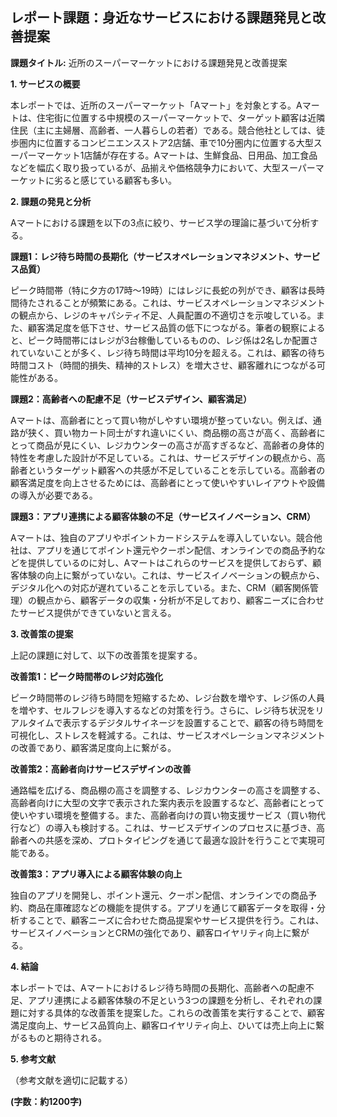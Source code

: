 ## レポート課題：身近なサービスにおける課題発見と改善提案

**課題タイトル:** 近所のスーパーマーケットにおける課題発見と改善提案

**1. サービスの概要**

本レポートでは、近所のスーパーマーケット「Aマート」を対象とする。Aマートは、住宅街に位置する中規模のスーパーマーケットで、ターゲット顧客は近隣住民（主に主婦層、高齢者、一人暮らしの若者）である。競合他社としては、徒歩圏内に位置するコンビニエンスストア2店舗、車で10分圏内に位置する大型スーパーマーケット1店舗が存在する。Aマートは、生鮮食品、日用品、加工食品などを幅広く取り扱っているが、品揃えや価格競争力において、大型スーパーマーケットに劣ると感じている顧客も多い。


**2. 課題の発見と分析**

Aマートにおける課題を以下の3点に絞り、サービス学の理論に基づいて分析する。

**課題1：レジ待ち時間の長期化（サービスオペレーションマネジメント、サービス品質）**

ピーク時間帯（特に夕方の17時～19時）にはレジに長蛇の列ができ、顧客は長時間待たされることが頻繁にある。これは、サービスオペレーションマネジメントの観点から、レジのキャパシティ不足、人員配置の不適切さを示唆している。また、顧客満足度を低下させ、サービス品質の低下につながる。筆者の観察によると、ピーク時間帯にはレジが3台稼働しているものの、レジ係は2名しか配置されていないことが多く、レジ待ち時間は平均10分を超える。これは、顧客の待ち時間コスト（時間的損失、精神的ストレス）を増大させ、顧客離れにつながる可能性がある。

**課題2：高齢者への配慮不足（サービスデザイン、顧客満足）**

Aマートは、高齢者にとって買い物がしやすい環境が整っていない。例えば、通路が狭く、買い物カート同士がすれ違いにくい、商品棚の高さが高く、高齢者にとって商品が見にくい、レジカウンターの高さが高すぎるなど、高齢者の身体的特性を考慮した設計が不足している。これは、サービスデザインの観点から、高齢者というターゲット顧客への共感が不足していることを示している。高齢者の顧客満足度を向上させるためには、高齢者にとって使いやすいレイアウトや設備の導入が必要である。

**課題3：アプリ連携による顧客体験の不足（サービスイノベーション、CRM）**

Aマートは、独自のアプリやポイントカードシステムを導入していない。競合他社は、アプリを通じてポイント還元やクーポン配信、オンラインでの商品予約などを提供しているのに対し、Aマートはこれらのサービスを提供しておらず、顧客体験の向上に繋がっていない。これは、サービスイノベーションの観点から、デジタル化への対応が遅れていることを示している。また、CRM（顧客関係管理）の観点から、顧客データの収集・分析が不足しており、顧客ニーズに合わせたサービス提供ができていないと言える。


**3. 改善策の提案**

上記の課題に対して、以下の改善策を提案する。

**改善策1：ピーク時間帯のレジ対応強化**

ピーク時間帯のレジ待ち時間を短縮するため、レジ台数を増やす、レジ係の人員を増やす、セルフレジを導入するなどの対策を行う。さらに、レジ待ち状況をリアルタイムで表示するデジタルサイネージを設置することで、顧客の待ち時間を可視化し、ストレスを軽減する。これは、サービスオペレーションマネジメントの改善であり、顧客満足度向上に繋がる。

**改善策2：高齢者向けサービスデザインの改善**

通路幅を広げる、商品棚の高さを調整する、レジカウンターの高さを調整する、高齢者向けに大型の文字で表示された案内表示を設置するなど、高齢者にとって使いやすい環境を整備する。また、高齢者向けの買い物支援サービス（買い物代行など）の導入も検討する。これは、サービスデザインのプロセスに基づき、高齢者への共感を深め、プロトタイピングを通じて最適な設計を行うことで実現可能である。

**改善策3：アプリ導入による顧客体験の向上**

独自のアプリを開発し、ポイント還元、クーポン配信、オンラインでの商品予約、商品在庫確認などの機能を提供する。アプリを通じて顧客データを取得・分析することで、顧客ニーズに合わせた商品提案やサービス提供を行う。これは、サービスイノベーションとCRMの強化であり、顧客ロイヤリティ向上に繋がる。


**4. 結論**

本レポートでは、Aマートにおけるレジ待ち時間の長期化、高齢者への配慮不足、アプリ連携による顧客体験の不足という3つの課題を分析し、それぞれの課題に対する具体的な改善策を提案した。これらの改善策を実行することで、顧客満足度向上、サービス品質向上、顧客ロイヤリティ向上、ひいては売上向上に繋がるものと期待される。


**5. 参考文献**

（参考文献を適切に記載する）


**(字数：約1200字)**

